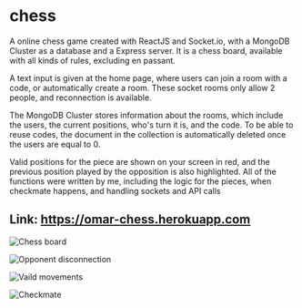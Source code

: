 
# chess
A online chess game created with ReactJS and Socket.io, with a MongoDB Cluster as a database and a Express server.
It is a chess board, available with all kinds of rules, excluding en passant.

A text input is given at the home page, where users can join a room with a code, or automatically create a room.
These socket rooms only allow 2 people, and reconnection is available.

The MongoDB Cluster stores information about the rooms, which include the users, the current positions, who's turn it is, and the code.
To be able to reuse codes, the document in the collection is automatically deleted once the users are equal to 0.

Valid positions for the piece are shown on your screen in red, and the previous position played by the opposition is also highlighted.
All of the functions were written by me, including the logic for the pieces, when checkmate happens, and handling sockets and API calls

## Link: https://omar-chess.herokuapp.com

![Chess board](https://i.imgur.com/Rx1WSwtl.png)


![Opponent disconnection](https://i.imgur.com/sdgwOT3l.png)


![Vaild movements](https://i.imgur.com/p53gIAql.png)


![Checkmate](https://i.imgur.com/go0LTNUl.png)